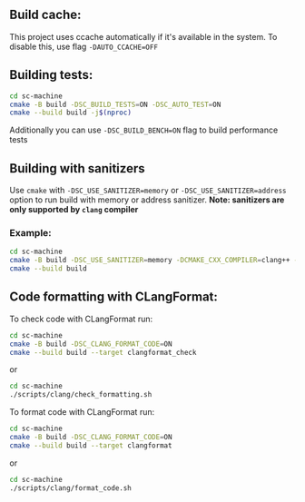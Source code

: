 ## Build cache:
This project uses ccache automatically if it's available in the system. To disable this, use flag `-DAUTO_CCACHE=OFF`

## Building tests:
```sh
cd sc-machine
cmake -B build -DSC_BUILD_TESTS=ON -DSC_AUTO_TEST=ON
cmake --build build -j$(nproc)
```

Additionally you can use `-DSC_BUILD_BENCH=ON` flag to build performance tests


## Building with sanitizers
Use `cmake` with `-DSC_USE_SANITIZER=memory` or `-DSC_USE_SANITIZER=address` option to run build with memory or address sanitizer. 
**Note: sanitizers are only supported by `clang` compiler** 
### Example:
```sh
cd sc-machine
cmake -B build -DSC_USE_SANITIZER=memory -DCMAKE_CXX_COMPILER=clang++ -DCMAKE_C_COMPILER=clang
cmake --build build
```
## Code formatting with CLangFormat:

To check code with CLangFormat run:
```sh
cd sc-machine
cmake -B build -DSC_CLANG_FORMAT_CODE=ON
cmake --build build --target clangformat_check
```

or
```sh
cd sc-machine
./scripts/clang/check_formatting.sh
```

To format code with CLangFormat run:
```sh
cd sc-machine
cmake -B build -DSC_CLANG_FORMAT_CODE=ON
cmake --build build --target clangformat
```

or
```sh
cd sc-machine
./scripts/clang/format_code.sh
```
